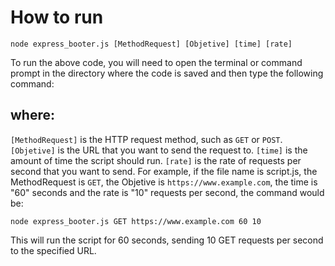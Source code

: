 # How to run

```node express_booter.js [MethodRequest] [Objetive] [time] [rate]```

To run the above code, you will need to open the terminal or command prompt in the directory where the code is saved and then type the following command:

## where:
`[MethodRequest]` is the HTTP request method, such as `GET` or `POST`.
`[Objetive]` is the URL that you want to send the request to.
`[time]` is the amount of time the script should run.
`[rate]` is the rate of requests per second that you want to send.
For example, if the file name is script.js, the MethodRequest is `GET`, the Objetive is `https://www.example.com`, the time is "60" seconds and the rate is "10" requests per second, the command would be:

```node express_booter.js GET https://www.example.com 60 10```

This will run the script for 60 seconds, sending 10 GET requests per second to the specified URL.

